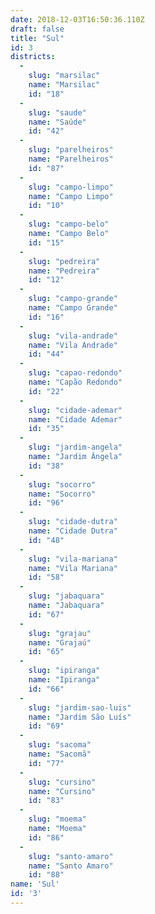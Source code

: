 ```yaml
---
date: 2018-12-03T16:50:36.110Z
draft: false
title: "Sul"
id: 3
districts:
  -
    slug: "marsilac"
    name: "Marsilac"
    id: "18"
  -
    slug: "saude"
    name: "Saúde"
    id: "42"
  -
    slug: "parelheiros"
    name: "Parelheiros"
    id: "87"
  -
    slug: "campo-limpo"
    name: "Campo Limpo"
    id: "10"
  -
    slug: "campo-belo"
    name: "Campo Belo"
    id: "15"
  -
    slug: "pedreira"
    name: "Pedreira"
    id: "12"
  -
    slug: "campo-grande"
    name: "Campo Grande"
    id: "16"
  -
    slug: "vila-andrade"
    name: "Vila Andrade"
    id: "44"
  -
    slug: "capao-redondo"
    name: "Capão Redondo"
    id: "22"
  -
    slug: "cidade-ademar"
    name: "Cidade Ademar"
    id: "35"
  -
    slug: "jardim-angela"
    name: "Jardim Ângela"
    id: "38"
  -
    slug: "socorro"
    name: "Socorro"
    id: "96"
  -
    slug: "cidade-dutra"
    name: "Cidade Dutra"
    id: "48"
  -
    slug: "vila-mariana"
    name: "Vila Mariana"
    id: "58"
  -
    slug: "jabaquara"
    name: "Jabaquara"
    id: "67"
  -
    slug: "grajau"
    name: "Grajaú"
    id: "65"
  -
    slug: "ipiranga"
    name: "Ipiranga"
    id: "66"
  -
    slug: "jardim-sao-luis"
    name: "Jardim São Luís"
    id: "69"
  -
    slug: "sacoma"
    name: "Sacomã"
    id: "77"
  -
    slug: "cursino"
    name: "Cursino"
    id: "83"
  -
    slug: "moema"
    name: "Moema"
    id: "86"
  -
    slug: "santo-amaro"
    name: "Santo Amaro"
    id: "88"
name: 'Sul'
id: '3'
---
```

		